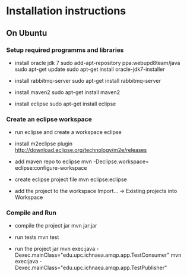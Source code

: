 Installation instructions
=========================

On Ubuntu
---------

### Setup required programms and libraries

* install oracle jdk 7
    sudo add-apt-repository ppa:webupd8team/java
    sudo apt-get update
    sudo apt-get install oracle-jdk7-installer

* install rabbitmq-server
    sudo apt-get install rabbitmq-server

* install maven2
    sudo apt-get install maven2

* install eclipse
    sudo apt-get install eclipse

### Create an eclipse workspace
    
* run eclipse and create a workspace
    eclipse

* install m2eclipse plugin
    http://download.eclipse.org/technology/m2e/releases
    
* add maven repo to eclipse
    mvn -Declipse.workspace=<path-to-eclipse-workspace> eclipse:configure-workspace

* create eclipse project file
    mvn eclipse:eclipse

* add the project to the workspace
    Import... -> Existing projects into Workspace        
   
### Compile and Run

* compile the project jar
    mvn jar:jar
    
* run tests
    mvn test    

* run the project jar
	mvn exec:java -Dexec.mainClass="edu.upc.ichnaea.amqp.app.TestConsumer"
	mvn exec:java -Dexec.mainClass="edu.upc.ichnaea.amqp.app.TestPublisher"


